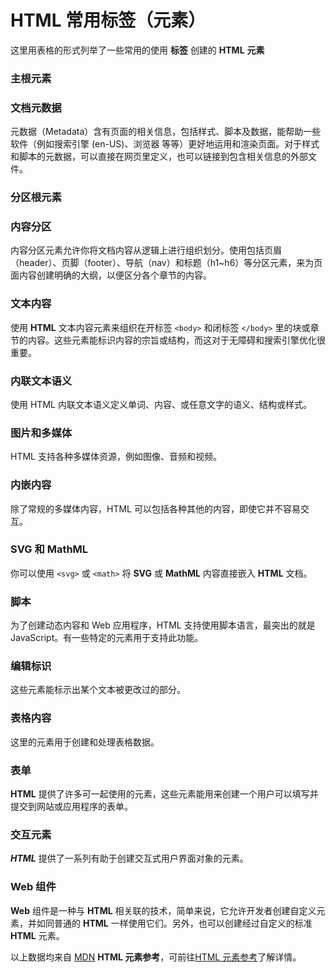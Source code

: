 <script setup>
    import { EffectElements } from "@data/html/effectElements.js"
    const baseHtmlUrl = "https://developer.mozilla.org/zh-CN/docs/Web/HTML/Element/"
    const SvgAndMathUrl = "https://developer.mozilla.org/zh-CN/docs/Web/"
    const {
       主根元素,
       文档元数据,
       分区根元素,
       内容分区,
       文本内容,
       内联文本语义,
       图片和多媒体,
       内嵌内容,
       SVG和MathML,
       脚本,
       编辑标识,
       表格内容,
       表单,
       交互元素,
       Web组件
    } = EffectElements
</script>

# HTML 常用标签（元素）
这里用表格的形式列举了一些常用的使用 **标签** 创建的 **HTML** **元素**

### 主根元素
<Mcard :data=主根元素 :linkUrl=baseHtmlUrl></Mcard>

### 文档元数据
元数据（Metadata）含有页面的相关信息，包括样式、脚本及数据，能帮助一些软件（例如搜索引擎 (en-US)、浏览器 等等）更好地运用和渲染页面。对于样式和脚本的元数据，可以直接在网页里定义，也可以链接到包含相关信息的外部文件。
<Mcard :data=文档元数据 :linkUrl=baseHtmlUrl></Mcard>

### 分区根元素
<Mcard :data=分区根元素 :linkUrl=baseHtmlUrl></Mcard>

### 内容分区
内容分区元素允许你将文档内容从逻辑上进行组织划分。使用包括页眉（header）、页脚（footer）、导航（nav）和标题（h1~h6）等分区元素，来为页面内容创建明确的大纲，以便区分各个章节的内容。    
<Mcard :data=内容分区 :linkUrl=baseHtmlUrl></Mcard>

### 文本内容
使用 **HTML** 文本内容元素来组织在开标签 ```<body>``` 和闭标签 ```</body>``` 里的块或章节的内容。这些元素能标识内容的宗旨或结构，而这对于无障碍和搜索引擎优化很重要。
<Mcard :data=文本内容 :linkUrl=baseHtmlUrl></Mcard>

### 内联文本语义
使用 HTML 内联文本语义定义单词、内容、或任意文字的语义、结构或样式。
<Mcard :data=内联文本语义 :linkUrl=baseHtmlUrl></Mcard>

### 图片和多媒体
HTML 支持各种多媒体资源，例如图像、音频和视频。
<Mcard :data=图片和多媒体 :linkUrl=baseHtmlUrl></Mcard>

### 内嵌内容
除了常规的多媒体内容，HTML 可以包括各种其他的内容，即使它并不容易交互。
<Mcard :data=内嵌内容 :linkUrl=baseHtmlUrl></Mcard>

### SVG 和 MathML
你可以使用 ```<svg>``` 或 ```<math>``` 将 **SVG** 或 **MathML** 内容直接嵌入 **HTML** 文档。
<Mcard :data=SVG和MathML :linkUrl=SvgAndMathUrl></Mcard>

### 脚本
为了创建动态内容和 Web 应用程序，HTML 支持使用脚本语言，最突出的就是 JavaScript。有一些特定的元素用于支持此功能。
<Mcard :data=脚本 :linkUrl=baseHtmlUrl></Mcard>

### 编辑标识
这些元素能标示出某个文本被更改过的部分。
<Mcard :data=编辑标识 :linkUrl=baseHtmlUrl></Mcard>

### 表格内容
这里的元素用于创建和处理表格数据。
<Mcard :data=表格内容 :linkUrl=baseHtmlUrl></Mcard>

### 表单
**HTML** 提供了许多可一起使用的元素，这些元素能用来创建一个用户可以填写并提交到网站或应用程序的表单。
<Mcard :data=表单 :linkUrl=baseHtmlUrl></Mcard>

### 交互元素
***HTML*** 提供了一系列有助于创建交互式用户界面对象的元素。
<Mcard :data=交互元素 :linkUrl=baseHtmlUrl></Mcard>

### Web 组件
**Web** 组件是一种与 **HTML** 相关联的技术，简单来说，它允许开发者创建自定义元素，并如同普通的 **HTML** 一样使用它们。另外，也可以创建经过自定义的标准 **HTML** 元素。
<Mcard :data=Web组件 :linkUrl=baseHtmlUrl></Mcard>
       
<Minfo>

以上数据均来自 [MDN](https://developer.mozilla.org/zh-CN/) **HTML 元素参考**，可前往[HTML 元素参考](https://developer.mozilla.org/zh-CN/docs/Web/HTML/Element)了解详情。

</Minfo>
